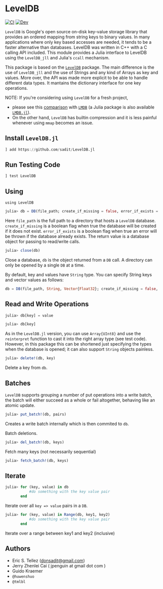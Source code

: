 # LevelDB
[![CI](https://github.com/sadit/LevelDB.jl/actions/workflows/ci.yml/badge.svg)](https://github.com/sadit/LevelDB.jl/actions/workflows/ci.yml)
[![Dev](https://img.shields.io/badge/docs-dev-blue.svg)](https://sadit.github.io/LevelDB.jl)

`LevelDB` is Google's open source on-disk key-value storage library that
provides an ordered mapping from string keys to binary values. In many
applications where only key based accesses are needed, it tends to be a faster
alternative than databases. LevelDB was written in C++ with a C calling API
included. This module provides a Julia interface to LevelDB using the `LevelDB_jll` and Julia's
`ccall` mechanism.

This package is based on the [`LevelDB`](https://github.com/jerryzhenleicai/LevelDB.jl) package.
The main difference is the use of `LevelDB_jll` and the use of Strings and any kind of Arrays as key and values.
More over, the API was made more explicit to be able to handle different data types.
It mantains the dictionary interface for one key operations.

NOTE: If you're considering using `LevelDB` for a fresh project,
  - please see this [comparison](https://mozilla.github.io/firefox-browser-architecture/text/0017-lmdb-vs-leveldb.html) with [`LMDB`](https://www.symas.com/lmdb) (a Julia package is also available [`LMDB.jl`](https://github.com/wildart/LMDB.jl)).
  - On the other hand, `LevelDB` has builtin compression and it is less painful whenever using `mmap` becomes an issue.


## Install `LevelDB.jl`

```julia
] add https://github.com/sadit/LevelDB.jl
```

## Run Testing Code

```julia
] test LevelDB
```

## Using 

```
using LevelDB
```

```julia
julia> db = DB(file_path; create_if_missing = false, error_if_exists = false)
```

Here `file_path` is the full path to a directory that hosts a `LevelDB` database.
`create_if_missing` is a boolean flag when true the database will be created if
it does not exist. `error_if_exists` is a boolean flag when true an error will
be thrown if the database already exists. The return value is a database object
for passing to read/write calls.

```julia
julia> close(db)
```

Close a database, `db` is the object returned from a `DB` call. A
directory can only be opened by a single `DB` at a time.

By default, key and values have `String` type. You can specify String keys and vector values as follows:

```julia
db = DB(file_path, String, Vector{Float32}; create_if_missing = false, error_if_exists = false)
```

## Read and Write Operations

```julia
julia> db[key] = value
```

```julia
julia> db[key]
```

As in the `LevelDB.jl` version, you can use `Array{UInt8}` and use the `reinterpret` function to
cast it into the right array type (see test code). However, in this package this can be shortened just specifying
the types when the database is opened; it can also support `String` objects painless.

```julia
julia> delete!(db, key)
```

Delete a key from `db`.

## Batches

`LevelDB` supports grouping a number of put operations into a write batch, the
batch will either succeed as a whole or fail altogether, behaving like an atomic
update.

```julia
julia> put_batch!(db, pairs)
```

Creates a write batch internally which is then commited to `db`.

Batch deletions.
```julia
julia> del_batch!(db, keys)
```

Fetch many keys (not necessarily sequential)
```julia
julia> fetch_batch!(db, keys)
```


## Iterate

```julia
julia> for (key, value) in db
           #do something with the key value pair
       end
```
Iterate over all `key => value` pairs in a `DB`.


```julia
julia> for (key, value) in Range(db, key1, key2)
           #do something with the key value pair
       end
```
Iterate over a range between key1 and key2 (inclusive)


## Authors
- Eric S. Tellez (donsadit@gmail.com)
- Jerry Zhenlei Cai ( jpenguin at gmail dot com )
- Guido Kraemer
- `@huwenshuo`
- `@tmlbl`
